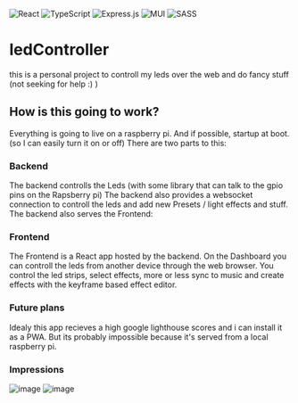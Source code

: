 ![React](https://img.shields.io/badge/react-%2320232a.svg?style=for-the-badge&logo=react&logoColor=%2361DAFB)
![TypeScript](https://img.shields.io/badge/typescript-%23007ACC.svg?style=for-the-badge&logo=typescript&logoColor=white)
![Express.js](https://img.shields.io/badge/express.js-%23404d59.svg?style=for-the-badge&logo=express&logoColor=%2361DAFB)
![MUI](https://img.shields.io/badge/MUI-%230081CB.svg?style=for-the-badge&logo=mui&logoColor=white)
![SASS](https://img.shields.io/badge/SASS-hotpink.svg?style=for-the-badge&logo=SASS&logoColor=white)


# ledController
this is a personal project to controll my leds over the web and do fancy stuff (not seeking for help :) )

## How is this going to work?

Everything is going to live on a raspberry pi. And if possible, startup at boot. (so I can easily turn it on or off)
There are two parts to this:

### Backend

The backend controlls the Leds (with some library that can talk to the gpio pins on the Rapsberry pi)
The backend also provides a websocket connection to controll the leds and add new Presets / light effects and stuff.
The backend also serves the Frontend:

### Frontend

The Frontend is a React app hosted by the backend. On the Dashboard you can controll the leds from another device through the web browser. You control the led strips, select effects, more or less sync to music and create effects with the keyframe based effect editor. 

### Future plans
Idealy this app recieves a high google lighthouse scores and i can install it as a PWA. But its probably impossible because it's served from a local raspberry pi.

### Impressions
![image](https://github.com/user-attachments/assets/804d4864-9f28-40f8-a94d-0a4234ca46a2)
![image](https://github.com/user-attachments/assets/0c8e05c3-1d2c-4558-9622-50ce74e8094b)
